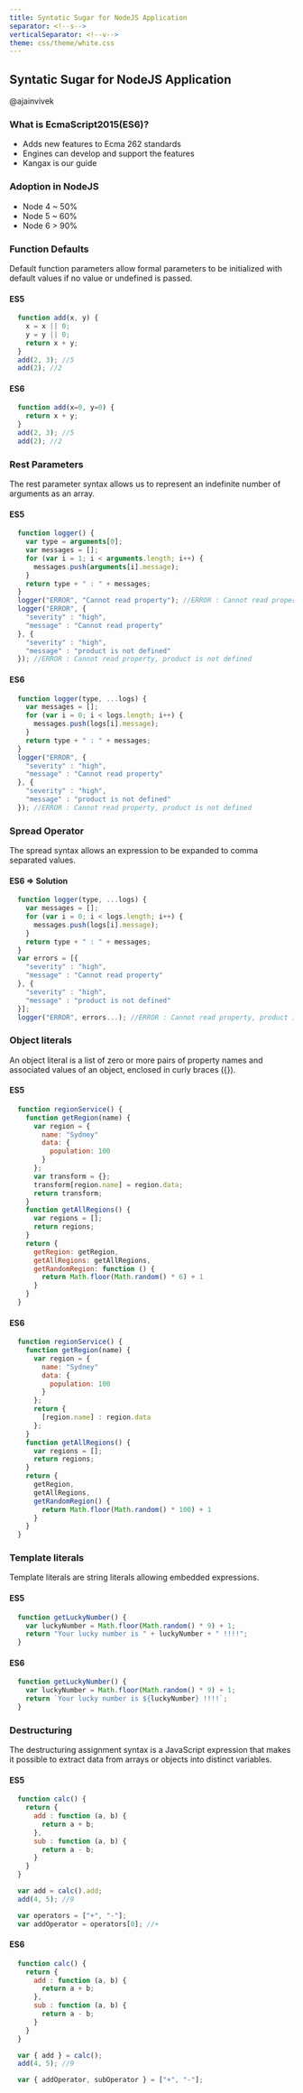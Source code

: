```yaml
---
title: Syntatic Sugar for NodeJS Application
separator: <!--s-->
verticalSeparator: <!--v-->
theme: css/theme/white.css
---
```

## Syntatic Sugar for NodeJS Application

@ajainvivek

<!--s-->

### What is EcmaScript2015(ES6)?

* Adds new features to Ecma 262 standards
* Engines can develop and support the features
* Kangax is our guide


<!--s-->

### Adoption in NodeJS

* Node 4 ~ 50%
* Node 5 ~ 60%
* Node 6 > 90%

<!--s-->

### Function Defaults

Default function parameters allow formal parameters to be initialized with default values if no value or undefined is passed.

<!--v-->

#### ES5

```javascript
  function add(x, y) {
    x = x || 0;
    y = y || 0;
    return x + y;
  }
  add(2, 3); //5
  add(2); //2
```

<!--v-->

#### ES6

```javascript
  function add(x=0, y=0) {
    return x + y;
  }
  add(2, 3); //5
  add(2); //2
```

<!--s-->

### Rest Parameters

The rest parameter syntax allows us to represent an indefinite number of arguments as an array.

<!--v-->

#### ES5

```javascript
  function logger() {
    var type = arguments[0];
    var messages = [];
    for (var i = 1; i < arguments.length; i++) {
      messages.push(arguments[i].message);
    }
    return type + " : " + messages;
  }
  logger("ERROR", "Cannot read property"); //ERROR : Cannot read property
  logger("ERROR", {
    "severity" : "high",
    "message" : "Cannot read property"
  }, {
    "severity" : "high",
    "message" : "product is not defined"
  }); //ERROR : Cannot read property, product is not defined
```

<!--v-->

#### ES6

```javascript
  function logger(type, ...logs) {
    var messages = [];
    for (var i = 0; i < logs.length; i++) {
      messages.push(logs[i].message);
    }
    return type + " : " + messages;
  }
  logger("ERROR", {
    "severity" : "high",
    "message" : "Cannot read property"
  }, {
    "severity" : "high",
    "message" : "product is not defined"
  }); //ERROR : Cannot read property, product is not defined
```

<!--s-->

### Spread Operator

The spread syntax allows an expression to be expanded to comma separated values.

<!--v-->

#### ES6 => Solution

```javascript
  function logger(type, ...logs) {
    var messages = [];
    for (var i = 0; i < logs.length; i++) {
      messages.push(logs[i].message);
    }
    return type + " : " + messages;
  }
  var errors = [{
    "severity" : "high",
    "message" : "Cannot read property"
  }, {
    "severity" : "high",
    "message" : "product is not defined"
  }];
  logger("ERROR", errors...); //ERROR : Cannot read property, product is not defined
```

<!--s-->

### Object literals

An object literal is a list of zero or more pairs of property names and associated values of an object, enclosed in curly braces ({}).

<!--v-->

#### ES5

```javascript
  function regionService() {
    function getRegion(name) {
      var region = {
        name: "Sydney"
        data: {
          population: 100
        }
      };
      var transform = {};
      transform[region.name] = region.data;
      return transform;
    }
    function getAllRegions() {
      var regions = [];
      return regions;
    }
    return {
      getRegion: getRegion,
      getAllRegions: getAllRegions,
      getRandomRegion: function () {
        return Math.floor(Math.random() * 6) + 1  
      }
    }
  }
```

<!--v-->

#### ES6

```javascript
  function regionService() {
    function getRegion(name) {
      var region = {
        name: "Sydney"
        data: {
          population: 100
        }
      };
      return {
        [region.name] : region.data
      };
    }
    function getAllRegions() {
      var regions = [];
      return regions;
    }
    return {
      getRegion,
      getAllRegions,
      getRandomRegion() {
        return Math.floor(Math.random() * 100) + 1
      }
    }
  }
```

<!--s-->

### Template literals

Template literals are string literals allowing embedded expressions.

<!--v-->

#### ES5

```javascript
  function getLuckyNumber() {
    var luckyNumber = Math.floor(Math.random() * 9) + 1;
    return "Your lucky number is " + luckyNumber + " !!!!";
  }
```

<!--v-->

#### ES6

```javascript
  function getLuckyNumber() {
    var luckyNumber = Math.floor(Math.random() * 9) + 1;
    return `Your lucky number is ${luckyNumber} !!!!`;
  }
```

<!--s-->

### Destructuring

The destructuring assignment syntax is a JavaScript expression that makes it possible to extract data from arrays or objects into distinct variables.

<!--v-->

#### ES5

```javascript
  function calc() {
    return {
      add : function (a, b) {
        return a + b;
      },
      sub : function (a, b) {
        return a - b;
      }
    }
  }

  var add = calc().add;
  add(4, 5); //9

  var operators = ["+", "-"];
  var addOperator = operators[0]; //+
```

<!--v-->

#### ES6

```javascript
  function calc() {
    return {
      add : function (a, b) {
        return a + b;
      },
      sub : function (a, b) {
        return a - b;
      }
    }
  }

  var { add } = calc();
  add(4, 5); //9

  var { addOperator, subOperator } = ["+", "-"];
```
